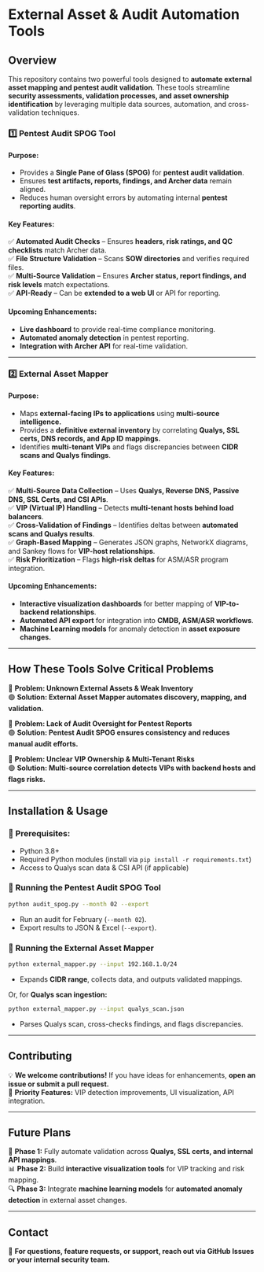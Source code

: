 # External Asset & Audit Automation Tools

## Overview
This repository contains two powerful tools designed to **automate external asset mapping and pentest audit validation**. These tools streamline **security assessments, validation processes, and asset ownership identification** by leveraging multiple data sources, automation, and cross-validation techniques.

### **1️⃣ Pentest Audit SPOG Tool**
#### **Purpose:**
- Provides a **Single Pane of Glass (SPOG)** for **pentest audit validation**.
- Ensures **test artifacts, reports, findings, and Archer data** remain aligned.
- Reduces human oversight errors by automating internal **pentest reporting audits**.

#### **Key Features:**
✅ **Automated Audit Checks** – Ensures **headers, risk ratings, and QC checklists** match Archer data.  
✅ **File Structure Validation** – Scans **SOW directories** and verifies required files.  
✅ **Multi-Source Validation** – Ensures **Archer status, report findings, and risk levels** match expectations.  
✅ **API-Ready** – Can be **extended to a web UI** or API for reporting.

#### **Upcoming Enhancements:**
- **Live dashboard** to provide real-time compliance monitoring.
- **Automated anomaly detection** in pentest reporting.
- **Integration with Archer API** for real-time validation.

---

### **2️⃣ External Asset Mapper**
#### **Purpose:**
- Maps **external-facing IPs to applications** using **multi-source intelligence.**
- Provides a **definitive external inventory** by correlating **Qualys, SSL certs, DNS records, and App ID mappings.**
- Identifies **multi-tenant VIPs** and flags discrepancies between **CIDR scans and Qualys findings**.

#### **Key Features:**
✅ **Multi-Source Data Collection** – Uses **Qualys, Reverse DNS, Passive DNS, SSL Certs, and CSI APIs**.  
✅ **VIP (Virtual IP) Handling** – Detects **multi-tenant hosts behind load balancers**.  
✅ **Cross-Validation of Findings** – Identifies deltas between **automated scans and Qualys results**.  
✅ **Graph-Based Mapping** – Generates JSON graphs, NetworkX diagrams, and Sankey flows for **VIP-host relationships**.  
✅ **Risk Prioritization** – Flags **high-risk deltas** for ASM/ASR program integration.

#### **Upcoming Enhancements:**
- **Interactive visualization dashboards** for better mapping of **VIP-to-backend relationships**.
- **Automated API export** for integration into **CMDB, ASM/ASR workflows**.
- **Machine Learning models** for anomaly detection in **asset exposure changes.**

---

## How These Tools Solve Critical Problems
🔴 **Problem: Unknown External Assets & Weak Inventory**  
🟢 **Solution: External Asset Mapper automates discovery, mapping, and validation.**

🔴 **Problem: Lack of Audit Oversight for Pentest Reports**  
🟢 **Solution: Pentest Audit SPOG ensures consistency and reduces manual audit efforts.**

🔴 **Problem: Unclear VIP Ownership & Multi-Tenant Risks**  
🟢 **Solution: Multi-source correlation detects VIPs with backend hosts and flags risks.**

---

## Installation & Usage
### **🔹 Prerequisites:**
- Python 3.8+
- Required Python modules (install via `pip install -r requirements.txt`)
- Access to Qualys scan data & CSI API (if applicable)

### **🔹 Running the Pentest Audit SPOG Tool**
```bash
python audit_spog.py --month 02 --export
```
- Run an audit for February (`--month 02`).
- Export results to JSON & Excel (`--export`).

### **🔹 Running the External Asset Mapper**
```bash
python external_mapper.py --input 192.168.1.0/24
```
- Expands **CIDR range**, collects data, and outputs validated mappings.

Or, for **Qualys scan ingestion:**
```bash
python external_mapper.py --input qualys_scan.json
```
- Parses Qualys scan, cross-checks findings, and flags discrepancies.

---

## Contributing
💡 **We welcome contributions!** If you have ideas for enhancements, **open an issue or submit a pull request.**  
📌 **Priority Features:** VIP detection improvements, UI visualization, API integration.

---

## Future Plans
🚀 **Phase 1:** Fully automate validation across **Qualys, SSL certs, and internal API mappings**.  
📊 **Phase 2:** Build **interactive visualization tools** for VIP tracking and risk mapping.  
🔍 **Phase 3:** Integrate **machine learning models** for **automated anomaly detection** in external asset changes.  

---

## Contact
🔗 **For questions, feature requests, or support, reach out via GitHub Issues or your internal security team.**

